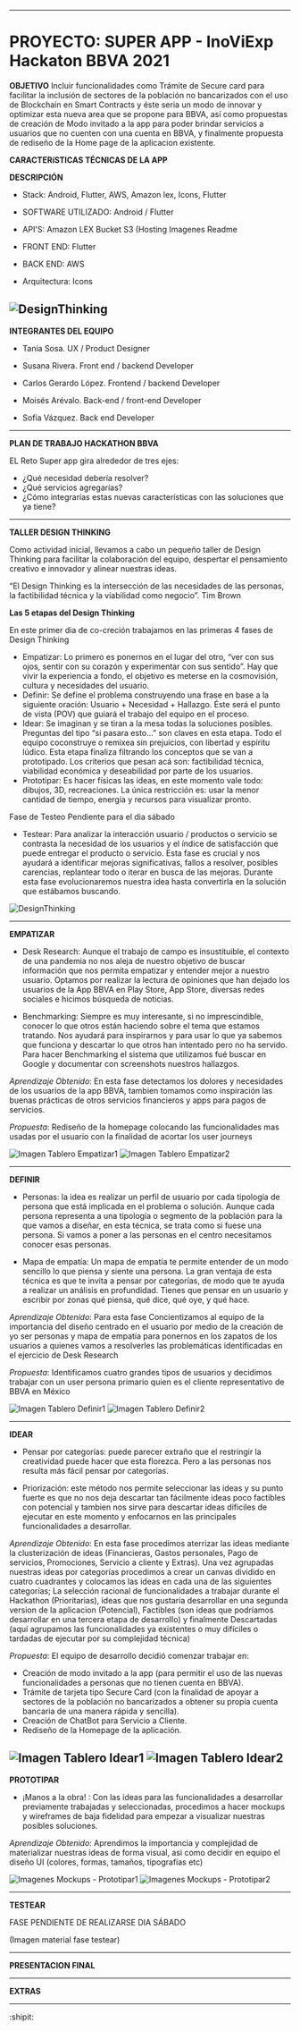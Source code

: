 --------------------------------------

# PROYECTO: SUPER APP - InoViExp Hackaton BBVA 2021

**OBJETIVO** Incluir funcionalidades como Trámite de Secure card para facilitar la inclusión de sectores de la población no bancarizados con el uso de Blockchain en Smart Contracts y éste seria un modo de innovar y optimizar esta nueva area que se propone para BBVA, así como propuestas de creación de Modo invitado a la app para poder brindar servicios a usuarios que no cuenten con una cuenta en BBVA, y finalmente propuesta de rediseño de la Home page de la aplicacion existente.

**CARACTERíSTICAS TÉCNICAS DE LA APP**

**DESCRIPCIÓN** 

- Stack: Android, Flutter, AWS, Amazon lex, Icons, Flutter
- SOFTWARE UTILIZADO: Android / Flutter
- API'S: Amazon LEX
Bucket S3 (Hosting Imagenes Readme
- FRONT END: Flutter
- BACK END: AWS

- Arquitectura: Icons

![DesignThinking](https://s3.amazonaws.com/masmujeresux.mx/img/hackathonBBVA2021/VPM+diagrama.drawio.png)
--------------------------------------

**INTEGRANTES DEL EQUIPO**

- Tania Sosa.
 UX / Product Designer

- Susana Rivera.
 Front end / backend Developer

- Carlos Gerardo López.
 Frontend / backend Developer

- Moisés Arévalo.
Back-end / front-end Developer

- Sofía Vázquez. 
Back end Developer

----------------------------------------------------------------------------------------------------------------------------------------

 **PLAN DE TRABAJO HACKATHON BBVA**

EL Reto Super app gira alrededor de tres ejes:

 - ¿Qué necesidad debería resolver? 
 - ¿Qué servicios agregarías? 
 - ¿Cómo integrarías estas nuevas características con las soluciones que ya tiene?

----------------------------------------------------------------------------------------------------------------------------------------

**TALLER DESIGN THINKING**

Como actividad inicial, llevamos a cabo un pequeño taller de Design Thinking para facilitar la colaboración del equipo, despertar el pensamiento creativo e innovador y alinear nuestras ideas.

“El Design Thinking es la intersección de las necesidades de las personas, la factibilidad técnica y la viabilidad como negocio”. 
 Tim Brown

**Las 5 etapas del Design Thinking**

En este primer dia de co-creción trabajamos en las primeras 4 fases de Design Thinking
- Empatizar: Lo primero es ponernos en el lugar del otro, “ver con sus ojos, sentir con su corazón y experimentar con sus sentido”.
Hay que vivir la experiencia a fondo, el objetivo es meterse en la cosmovisión, cultura y necesidades del usuario.
- Definir: Se define el problema construyendo una frase en base a la siguiente oración: Usuario + Necesidad + Hallazgo.
Éste será el punto de vista (POV) que guiará el trabajo del equipo en el proceso.
- Idear: Se imaginan y se tiran a la mesa todas la soluciones posibles. Preguntas del tipo “si pasara esto…” son claves en esta etapa.
Todo el equipo coconstruye o remixea sin prejuicios, con libertad y espíritu lúdico. 
Esta etapa finaliza filtrando los conceptos que se van a prototipado.
Los criterios que pesan acá son: factibilidad técnica, viabilidad económica y deseabilidad por parte de los usuarios.
- Prototipar: Es hacer físicas las ideas, en este momento vale todo: dibujos, 3D, recreaciones.
La única restricción es: usar la menor cantidad de tiempo, energía y recursos para visualizar pronto.

Fase de Testeo Pendiente para el dia sábado
- Testear: Para analizar la interacción usuario / productos o servicio se contrasta la necesidad de los usuarios y el índice de satisfacción que puede entregar el producto o servicio. 
Esta fase es crucial y nos ayudará a identificar mejoras significativas, fallos a resolver, posibles carencias, replantear todo o iterar en busca de las mejoras.
Durante esta fase evolucionaremos nuestra idea hasta convertirla en la solución que estábamos buscando.

![DesignThinking](https://s3.amazonaws.com/masmujeresux.mx/img/hackathonBBVA2021/Design+thinking.jpg)

----------------------------------------------------------------------------------------------------------------------------------------

**EMPATIZAR**

- Desk Research: Aunque el trabajo de campo es insustituible, el contexto de una pandemia no nos aleja de nuestro objetivo de buscar información que nos permita empatizar y entender mejor a nuestro usuario. Optamos por realizar la lectura de opiniones que han dejado los usuarios de la App BBVA en Play Store, App Store, diversas redes sociales e hicimos búsqueda de noticias. 

- Benchmarking: Siempre es muy interesante, si no imprescindible, conocer lo que otros están haciendo sobre el tema que estamos tratando. Nos ayudará para inspirarnos y para usar lo que ya sabemos que funciona y descartar lo que otros han intentado pero no ha servido. Para hacer Benchmarking el sistema que utilizamos fué buscar en Google y documentar con screenshots nuestros hallazgos. 

_Aprendizaje Obtenido_: En esta fase detectamos los dolores y necesidades de los usuarios de la app BBVA, tambien tomamos como inspiración las buenas prácticas de otros servicios financieros y apps para pagos de servicios.

_Propuesta_: Rediseño de la homepage colocando las funcionalidades mas usadas por el usuario con la finalidad de acortar los user journeys

![Imagen Tablero Empatizar1](https://s3.amazonaws.com/masmujeresux.mx/img/hackathonBBVA2021/Empatizar1.png) 
![Imagen Tablero Empatizar2](https://s3.amazonaws.com/masmujeresux.mx/img/hackathonBBVA2021/Empatizar2.png)

----------------------------------------------------------------------------------------------------------------------------------------

**DEFINIR**

- Personas: la idea es realizar un perfil de usuario por cada tipología de persona que está implicada en el problema o solución. Aunque cada persona representa a una tipología o segmento de la población para la que vamos a diseñar, en esta técnica, se trata como si fuese una persona. Si vamos a poner a las personas en el centro necesitamos conocer esas personas.

- Mapa de empatía: Un mapa de empatía te permite entender de un modo sencillo lo que piensa y siente una persona. La gran ventaja de esta técnica es que te invita a pensar por categorías, de modo que te ayuda a realizar un análisis en profundidad. Tienes que pensar en un usuario y escribir por zonas qué piensa, qué dice, qué oye, y qué hace. 

_Aprendizaje Obtenido_: Para esta fase Concientizamos al equipo de la importancia del diseño centrado en el usuario por medio de la creación de yo ser personas y mapa de empatía para ponernos en los zapatos de los usuarios a quienes vamos a resolverles las problemáticas identificadas en el ejercicio de Desk Research 

_Propuesta_: Identificamos cuatro grandes tipos de usuarios y decidimos trabajar con un user persona primario quien es el cliente representativo de BBVA en México

![Imagen Tablero Definir1](https://s3.amazonaws.com/masmujeresux.mx/img/hackathonBBVA2021/Definir1.png)
![Imagen Tablero Definir2](https://s3.amazonaws.com/masmujeresux.mx/img/hackathonBBVA2021/Definir2.png)

-----------------------------------------------------------------------------------

**IDEAR**

- Pensar por categorías: puede parecer extraño que el restringir la creatividad puede hacer que esta florezca. Pero a las personas nos resulta más fácil pensar por categorías. 

- Priorización: este método nos permite seleccionar las ideas y su punto fuerte es que no nos deja descartar tan fácilmente ideas poco factibles con potencial y tambien nos sirve para descartar ideas dificiles de ejecutar en este momento y enfocarnos en las principales funcionalidades a desarrollar. 

_Aprendizaje Obtenido_: En esta fase procedimos aterrizar las ideas mediante la clusterización de ideas (Financieras, Gastos personales, Pago de servicios, Promociones, Servicio a cliente y Extras). Una vez agrupadas nuestras ideas por categorías procedimos a crear un canvas dividido en cuatro cuadrantes y colocamos las ideas en cada una de las siguientes categorías; La selección racional de funcionalidades a trabajar durante el Hackathon (Prioritarias), ideas que nos gustaría desarrollar en una segunda version de la aplicacion (Potencial), Factibles (son ideas que podríamos desarrollar en una tercera etapa de desarrollo) y finalmente Descartadas (aquí agrupamos las funcionalidades ya existentes o muy difíciles o tardadas de ejecutar por su complejidad técnica)

_Propuesta_: El equipo de desarrollo decidió comenzar trabajar en:
- Creación de modo invitado a la app (para permitir el uso de las nuevas funcionalidades a personas que no tienen cuenta en BBVA).
- Trámite de tarjeta tipo Secure Card (con la finalidad de apoyar a sectores de la población no bancarizados a obtener su propia cuenta bancaria de una manera rápida y sencilla).
- Creación de ChatBot para Servicio a Cliente.
- Rediseño de la Homepage de la aplicación.

![Imagen Tablero Idear1](https://s3.amazonaws.com/masmujeresux.mx/img/hackathonBBVA2021/Idear1.png)
![Imagen Tablero Idear2](https://s3.amazonaws.com/masmujeresux.mx/img/hackathonBBVA2021/Idear2.png)
----------------------------------------------------------------------------------------------------------------------------------------

**PROTOTIPAR**

- ¡Manos a la obra! : Con las ideas para las funcionalidades a desarrollar previamente trabajadas y seleccionadas, procedimos a hacer mockups y wireframes de baja fidelidad para empezar a visualizar nuestras posibles soluciones.

_Aprendizaje Obtenido_: Aprendimos la importancia y complejidad de materializar nuestras ideas de forma visual, asi como decidir en equipo el diseño UI (colores, formas, tamaños, tipografías etc)

![Imagenes Mockups - Prototipar1](https://s3.amazonaws.com/masmujeresux.mx/img/hackathonBBVA2021/Prototipar1.png)
![Imagenes Mockups - Prototipar2](https://s3.amazonaws.com/masmujeresux.mx/img/hackathonBBVA2021/Prototipar2.png)

----------------------------------------------------------------------------------------------------------------------------------------

**TESTEAR**

FASE PENDIENTE DE REALIZARSE DIA SÁBADO

(Imagen material fase testear)

--------------------------------------------------------------------------------------------------------------------------------

**PRESENTACION FINAL**



----------------------------------------------------------------------------------------------------------------------------------------

**EXTRAS**




----------------------------------------------------------------------------------------------------------------------------------------



:shipit: